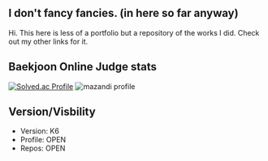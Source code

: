 ## I don't fancy fancies. (in here so far anyway)
Hi. This here is less of a portfolio but a repository of the works I did. Check out my other links for it.

## Baekjoon Online Judge stats
[![Solved.ac Profile](http://mazassumnida.wtf/api/v2/generate_badge?boj=furthermares)](https://solved.ac/furthermares)
![mazandi profile](http://mazandi.herokuapp.com/api?handle=furthermares&theme=warm)

## Version/Visbility
- Version: K6
- Profile: OPEN
- Repos: OPEN
